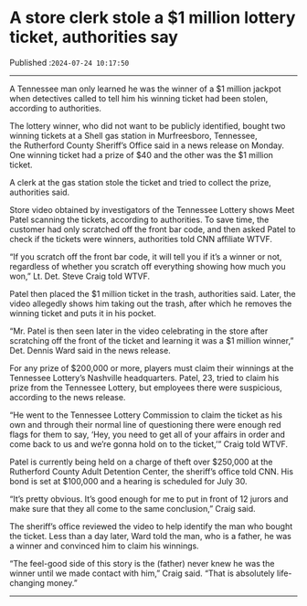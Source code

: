 # A store clerk stole a $1 million lottery ticket, authorities say

Published :`2024-07-24 10:17:50`

---

A Tennessee man only learned he was the winner of a $1 million jackpot when detectives called to tell him his winning ticket had been stolen, according to authorities.

The lottery winner, who did not want to be publicly identified, bought two winning tickets at a Shell gas station in Murfreesboro, Tennessee, the Rutherford County Sheriff’s Office said in a news release on Monday. One winning ticket had a prize of $40 and the other was the $1 million ticket.

A clerk at the gas station stole the ticket and tried to collect the prize, authorities said.

Store video obtained by investigators of the Tennessee Lottery shows Meet Patel scanning the tickets, according to authorities. To save time, the customer had only scratched off the front bar code, and then asked Patel to check if the tickets were winners, authorities told CNN affiliate WTVF.

“If you scratch off the front bar code, it will tell you if it’s a winner or not, regardless of whether you scratch off everything showing how much you won,” Lt. Det. Steve Craig told WTVF.

Patel then placed the $1 million ticket in the trash, authorities said. Later, the video allegedly shows him taking out the trash, after which he removes the winning ticket and puts it in his pocket.

“Mr. Patel is then seen later in the video celebrating in the store after scratching off the front of the ticket and learning it was a $1 million winner,” Det. Dennis Ward said in the news release.

For any prize of $200,000 or more, players must claim their winnings at the Tennessee Lottery’s Nashville headquarters. Patel, 23, tried to claim his prize from the Tennessee Lottery, but employees there were suspicious, according to the news release.

“He went to the Tennessee Lottery Commission to claim the ticket as his own and through their normal line of questioning there were enough red flags for them to say, ‘Hey, you need to get all of your affairs in order and come back to us and we’re gonna hold on to the ticket,’” Craig told WTVF.

Patel is currently being held on a charge of theft over $250,000 at the Rutherford County Adult Detention Center, the sheriff’s office told CNN. His bond is set at $100,000 and a hearing is scheduled for July 30.

“It’s pretty obvious. It’s good enough for me to put in front of 12 jurors and make sure that they all come to the same conclusion,” Craig said.

The sheriff’s office reviewed the video to help identify the man who bought the ticket. Less than a day later, Ward told the man, who is a father, he was a winner and convinced him to claim his winnings.

“The feel-good side of this story is the (father) never knew he was the winner until we made contact with him,” Craig said. “That is absolutely life-changing money.”

---

